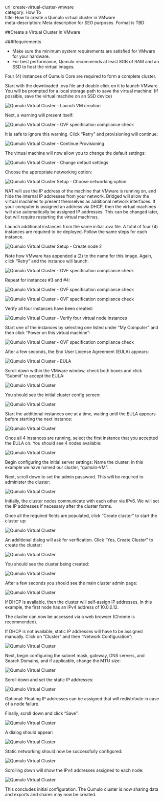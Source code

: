 url: create-virtual-cluster-vmware  
category: How To  
title: How to create a Qumulo virtual cluster in VMware  
meta-description: Meta description for SEO purposes. Format is TBD  

##Create a Virtual Cluster in VMware

###Requirements
* Make sure the minimum system requirements are satisfied for VMware for your hardware.
* For best performance, Qumulo recommends at least 8GB of RAM and an SSD to host the virtual images.

Four (4) instances of Qumulo Core are required to form a complete cluster.

Start with the downloaded .ova file and double click on it to launch VMware.
You will be prompted for a local storage path to save the virtual machine:
(If possible, save the virtual machine on an SSD device)

 ![Qumulo Virtual Cluster - Launch VM creation](images/initial_vmware_launch.png "Initial Qumulo VMWare image luanch screen in Windows")

Next, a warning will present itself:
 
 ![Qumulo Virtual Cluster - OVF specification compliance check](images/vmware_relax_spec_1.png "Qumulo VMware intial warning")

It is safe to ignore this warning.
Click “Retry” and provisioning will continue:
 
 ![Qumulo Virtual Cluster - Continue Provisioning](images/vmware_provisioning_continues.png "Continue Provisioning")

The virtual machine will now allow you to change the default settings:

 ![Qumulo Virtual Cluster - Change default settings](images/vmware_default_settings.png "Change default settings")

Choose the appropriate networking option:
 
 ![Qumulo Virtual Cluster Setup - Choose networking option](images/gui_menu_networkconfiguration.png "Choose networking option")

NAT will use the IP address of the machine that VMware is running on, and hide the internal IP addresses from your network.
Bridged will allow the virtual machines to present themselves as additional network interfaces.  If your computer is assigned an address via DHCP, then the virtual machines will also automatically be assigned IP addresses.
This can be changed later, but will require restarting the virtual machines.

Launch additional instances from the same initial .ova file.  A total of four (4) instances are required to be deployed.  Follow the same steps for each instance.
 

![Qumulo Virtual Cluster Setup - Create node 2](images/launch_instance_2.png "Choose networking option")

Note how VMware has appended a (2) to the name for this image.
Again, click “Retry” and the instance will launch:

![Qumulo Virtual Cluster - OVF specification compliance check](images/vmware_relax_spec_2.png "Compliance check warning 2")

Repeat for instances #3 and #4:

![Qumulo Virtual Cluster - OVF specification compliance check](images/vmware_relax_spec_3.png "Compliance check warning 3")
 
![Qumulo Virtual Cluster - OVF specification compliance check](images/vmware_relax_spec_4.png "Compliance check warning 4")

Verify all four instances have been created:

![Qumulo Virtual Cluster - Verify four virtual node instances](images/four_instances.png "Verify four virtual node instances")

Start one of the instances by selecting one listed under “My Computer” and then click “Power on this virtual machine”:

![Qumulo Virtual Cluster - OVF specification compliance check](images/vmware_relax_spec_2.png "Compliance check warning 2")

After a few seconds, the End User License Agreement (EULA) appears:

![Qumulo Virtual Cluster - EULA](images/vm_qumulo_eula.png "Qumulo EULA")

Scroll down within the VMware window, check both boxes and click “Submit” to accept the EULA:
 

![Qumulo Virtual Cluster](images/vm_qumulo_eula_submit.png "Qumulo EULA")

You should see the initial cluster config screen:

 
![Qumulo Virtual Cluster](images/initial_config_node1.png "Node 1")

Start the additional instances one at a time, waiting until the EULA appears before starting the next instance:

![Qumulo Virtual Cluster](images/launch_instance_2.png "Instance 2")

Once all 4 instances are running, select the first instance that you accepted the EULA on.  You should see 4 nodes available:

 
![Qumulo Virtual Cluster](images/initial_config_allnodes_ready.png "All nodes running")

Begin configuring the initial server settings:
Name the cluster; in this example we have named our cluster, “qumulo-VM”.

Next, scroll down to set the admin password.  This will be required to administer the cluster:

 
![Qumulo Virtual Cluster](images/initial_config_admin_password.png "Set admin password")

Initially, the cluster nodes communicate with each other via IPv6. We will set the IP addresses if necessary after the cluster forms.

Once all the required fields are populated, click “Create cluster” to start the cluster up:

 
![Qumulo Virtual Cluster](images/initial_config_create_cluster.png "Create cluster")

An additional dialog will ask for verification. Click “Yes, Create Cluster” to create the cluster:

 
![Qumulo Virtual Cluster](images/initial_config_create_cluster_verify.png "Verify create cluster")

You should see the cluster being created:
 
![Qumulo Virtual Cluster](images/initial_config_status_create_cluster.png "Create cluster status")

After a few seconds you should see the main cluster admin page:

![Qumulo Virtual Cluster](images/main_cluster_page.png "Main cluster page")

If DHCP is available, then the cluster will self-assign IP addresses.
In this example, the first node has an IPv4 address of 10.0.0.12.

The cluster can now be accessed via a web browser (Chrome is recommended).

If DHCP is not available, static IP addresses will have to be assigned manually.
Click on “Cluster” and then “Network Configuration”:

![Qumulo Virtual Cluster](images/main_cluster_page.png "Main cluster page")

Next, begin configuring the subnet mask, gateway, DNS servers, and Search Domains, and if applicable, change the MTU size:
 
![Qumulo Virtual Cluster](images/gui_page_networkconfiguration.png "Main cluster page")


Scroll down and set the static IP addresses:

 
![Qumulo Virtual Cluster](images/gui_page_networkconfiguration_2.png "Main cluster page")

Optional: Floating IP addresses can be assigned that will redistribute in case of a node failure.

Finally, scroll down and click “Save”:
 
![Qumulo Virtual Cluster](images/gui_page_networkconfiguration_3.png "Main cluster page")

A dialog should appear:
 
![Qumulo Virtual Cluster](images/gui_status_networkconfiguration.png "Main cluster page")

Static networking should now be successfully configured:
 
![Qumulo Virtual Cluster](images/gui_page_info_networkconfiguration.png "Main cluster page")

Scrolling down will show the IPv4 addresses assigned to each node:
 
![Qumulo Virtual Cluster](images/gui_page_info_networkconfiguration_nodes.png "Main cluster page")

This concludes initial configuration.  The Qumulo cluster is now sharing data and exports and shares may now be created.




